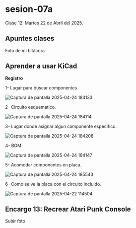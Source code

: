 # sesion-07a
Clase 12: Martes 22 de Abril del 2025.

## Apuntes clases 

Foto de mi bitácora

## Aprender a usar KiCad 

**Registro**

1- Lugar para buscar componentes

![Captura de pantalla 2025-04-24 184133](https://github.com/user-attachments/assets/42527e9c-872d-411c-96f8-3e5833c8086d)

2- Circuito esquematico.

![Captura de pantalla 2025-04-24 184114](https://github.com/user-attachments/assets/fab844fe-317b-460b-988b-8f5766a3122f)

3- Lugar donde asignar algun componente especifico.

![Captura de pantalla 2025-04-24 184208](https://github.com/user-attachments/assets/702ab496-69b9-4713-ae80-c6f6e93232a2)

4- BOM.

![Captura de pantalla 2025-04-24 184147](https://github.com/user-attachments/assets/bae51486-6138-4bad-85c2-e23763545bf1)

5- Acomodar componentes en placa.

![Captura de pantalla 2025-04-24 185543](https://github.com/user-attachments/assets/b0d48e2b-b156-4130-a95e-bd7a95bb479d)


6- Como se ve la placa con el circuito incluido.

![Captura de pantalla 2025-04-22 114504](https://github.com/user-attachments/assets/718d3af3-f490-4421-8cb9-8d18b53bf623)


## Encargo 13: Recrear Atari Punk Console

Subir foto
